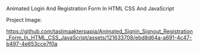 Animated Login And Registration Form In HTML CSS And JavaScript


Project Image: 

https://github.com/taslimaakterpapia/Animated_Signin_Signout_Registration_Form_In_HTML_CSS_JavaScript/assets/121633708/ebd8d64a-a691-4c47-b497-4e653cce7f0a



